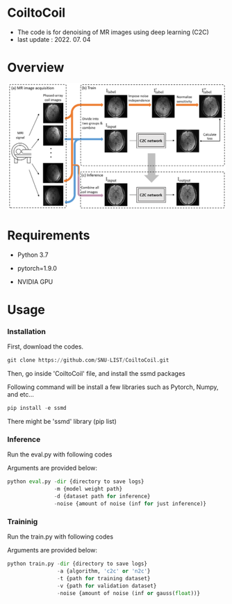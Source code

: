# CoiltoCoil
* The code is for denoising of MR images using deep learning (C2C)
* last update : 2022. 07. 04

# Overview

![figure 1](/fig1.png)

# Requirements 
* Python 3.7

* pytorch=1.9.0

* NVIDIA GPU 


# Usage
### Installation

First, download the codes. 

```python
git clone https://github.com/SNU-LIST/CoiltoCoil.git
```

Then, go inside 'CoiltoCoil' file, and install the ssmd packages

Following command will be install a few libraries such as Pytorch, Numpy, and etc...
```python
pip install -e ssmd
```
There might be 'ssmd' library (pip list)


### Inference

Run the eval.py with following codes

Arguments are provided below:
```python
python eval.py -dir {directory to save logs} 
               -m {model weight path} 
               -d {dataset path for inference} 
               -noise {amount of noise (inf for just inference)}
```


### Traininig

Run the train.py with following codes

Arguments are provided below:
```python
python train.py -dir {directory to save logs} 
                -a {algorithm, 'c2c' or 'n2c'} 
                -t {path for training dataset} 
                -v {path for validation dataset} 
                -noise {amount of noise (inf or gauss(float))}
```
